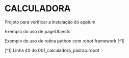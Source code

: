 # CALCULADORA
Projeto para verificar a instalação do appium

Exemplo do uso de pageObjects

Exemplo do uso de rotina python com robot framework [^1]

[^1] Linha 40 do 001_calculadora_padrao.robot

